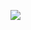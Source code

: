 ![](https://media1.popsugar-assets.com/files/thumbor/CXHo-jmA9GGiDMQJnXtWu1Ge1UU/fit-in/1024x1024/filters:format_auto-!!-:strip_icc-!!-/2020/07/30/071/n/45101125/047a48fd4955c8e9_15/i/When-He-Scored-That-Emmy-Nom.gif)

